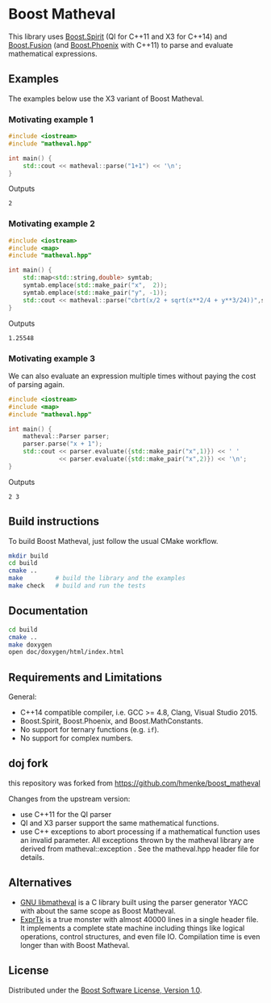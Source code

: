 # Boost Matheval

This library uses [Boost.Spirit](http://www.boost.org/libs/spirit/index.html)
(QI for C++11 and X3 for C++14) and
[Boost.Fusion](http://www.boost.org/libs/fusion/index.html) (and
[Boost.Phoenix](http://www.boost.org/libs/phoenix/index.html) with C++11) to
parse and evaluate mathematical expressions.

## Examples

The examples below use the X3 variant of Boost Matheval.

### Motivating example 1

```cpp
#include <iostream>
#include "matheval.hpp"

int main() {
    std::cout << matheval::parse("1+1") << '\n';
}
```
Outputs
```
2
```

### Motivating example 2

```cpp
#include <iostream>
#include <map>
#include "matheval.hpp"

int main() {
    std::map<std::string,double> symtab;
    symtab.emplace(std::make_pair("x",  2));
    symtab.emplace(std::make_pair("y", -1));
    std::cout << matheval::parse("cbrt(x/2 + sqrt(x**2/4 + y**3/24))",symtab) << '\n';
}
```
Outputs
```
1.25548
```

### Motivating example 3

We can also evaluate an expression multiple times without paying the
cost of parsing again.
```cpp
#include <iostream>
#include <map>
#include "matheval.hpp"

int main() {
    matheval::Parser parser;
    parser.parse("x + 1");
    std::cout << parser.evaluate({std::make_pair("x",1)}) << ' '
              << parser.evaluate({std::make_pair("x",2)}) << '\n';
}
```
Outputs
```
2 3
```

## Build instructions

To build Boost Matheval, just follow the usual CMake workflow.
```bash
mkdir build
cd build
cmake ..
make         # build the library and the examples
make check   # build and run the tests
```

## Documentation

```bash
cd build
cmake ..
make doxygen
open doc/doxygen/html/index.html
```

## Requirements and Limitations

General:

* C++14 compatible compiler, i.e. GCC >= 4.8, Clang, Visual Studio 2015.
* Boost.Spirit, Boost.Phoenix, and Boost.MathConstants.
* No support for ternary functions (e.g. `if`).
* No support for complex numbers.

## doj fork

this repository was forked from https://github.com/hmenke/boost_matheval

Changes from the upstream version:
* use C++11 for the QI parser
* QI and X3 parser support the same mathematical functions.
* use C++ exceptions to abort processing if a mathematical function
  uses an invalid parameter. All exceptions thrown by the matheval
  library are derived from matheval::exception . See the matheval.hpp
  header file for details.

## Alternatives

* [GNU libmatheval](https://www.gnu.org/software/libmatheval/) is a C
  library built using the parser generator YACC with about the same
  scope as Boost Matheval.
* [ExprTk](http://www.partow.net/programming/exprtk/) is a true
  monster with almost 40000 lines in a single header file.  It
  implements a complete state machine including things like logical
  operations, control structures, and even file IO.  Compilation time
  is even longer than with Boost Matheval.

## License

Distributed under the [Boost Software License, Version 1.0](http://boost.org/LICENSE_1_0.txt).

